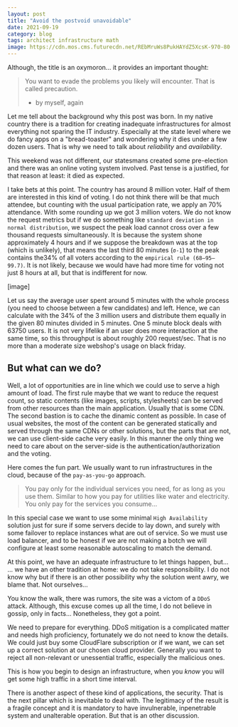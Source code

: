 ```yaml
---
layout: post
title: "Avoid the postvoid unavoidable"
date: 2021-09-19
category: blog
tags: architect infrastructure math
image: https://cdn.mos.cms.futurecdn.net/REbMruWs8PukHAYdZ5XcsK-970-80.jpg
---
```



Although, the title is an oxymoron... it provides an important thought:

> You want to evade the problems you likely will encounter. That is called precaution.
> - by myself, again

Let me tell about the background why this post was born. In my native country there is a tradition for creating inadequate infrastructures for almost everything not sparing the IT industry. Especially at the state level where we do fancy apps on a "bread-toaster" and wondering why it dies under a few dozen users.
That is why we need to talk about _reliability_ and _availability_.

This weekend was not different, our statesmans created some pre-election and there was an online voting system involved. Past tense is a justified, for that reason at least: it died as expected.

I take bets at this point. The country has around 8 million voter. Half of them are interested in this kind of voting. I do not think there will be that much attendee, but counting with the usual participation rate, we apply an 70% attendance. With some rounding up we got 3 million voters.
We do not know the request metrics but if we do something like `standard deviation in normal distribution`, we suspect the peak load cannot cross over a few thousand requests simultaneously.
It is because the system shone approximately 4 hours and if we suppose the breakdown was at the top (which is unlikely), that means the last third 80 minutes (`σ-1`) to the peak contains the34% of all voters according to the `empirical rule (68–95–99.7)`. It is not likely, because we would have had more time for voting not just 8 hours at all, but that is indifferent for now.

[image]

Let us say the average user spent around 5 minutes with the whole process (you need to choose between a few candidates) and left. Hence, we can calculate with the 34% of the 3 million users and distribute them equally in the given 80 minutes divided in 5 minutes. One 5 minute block deals with 63750 users. It is not very lifelike if an user does more interaction at the same time, so this throughput is about roughly 200 request/sec.
That is no more than a moderate size webshop's usage on black friday.

## But what can we do?

Well, a lot of opportunities are in line which we could use to serve a high amount of load.
The first rule maybe that we want to reduce the request count, so static contents (like images, scripts, stylesheets) can be served from other resources than the main application.
Usually that is some CDN. The second bastion is to cache the dinamic content as possible.
In case of usual websites, the most of the content can be generated statically and served through the same CDNs or other solutions, but the parts that are not, we can use client-side cache very easily. In this manner the only thing we need to care about on the server-side is the authentication/authorization and the voting.

Here comes the fun part. We usually want to run infrastructures in the cloud, because of the `pay-as-you-go` approach.
> You pay only for the individual services you need, for as long as you use them. Similar to how you pay for utilities like water and electricity. You only pay for the services you consume...

In this special case we want to use some minimal `High Availability` solution just for sure if some servers decide to lay down, and surely with some failover to replace instances what are out of service. So we must use load balancer, and to be honest if we are not making a botch we will configure at least some reasonable autoscaling to match the demand.

At this point, we have an adequate infrastructure to let things happen, but...
... we have an other tradition at home: we do not take responsibility. I do not know why but if there is an other possibility why the solution went awry, we blame that. Not ourselves...

You know the walk, there was rumors, the site was a victom of a `DDoS` attack. Although, this excuse comes up all the time, I do not believe in gossip, only in facts...
Nonetheless, they got a point.

We need to prepare for everything. DDoS mitigation is a complicated matter and needs high proficiency, fortunately we do not need to know the details. We could just buy some CloudFlare subscription or if we want, we can set up a correct solution at our chosen cloud provider.
Generally you want to reject all non-relevant or unessential traffic, especially the malicious ones. 

This is how you begin to design an infrastructure, when you _know_ you will get some high traffic in a short time interval.

There is another aspect of these kind of applications, the security. That is the next pillar which is inevitable to deal with. The legitimacy of the result is a fragile concept and it is mandatory to have invulnerable, inpenetrable system and unalterable operation.
But that is an other discussion.
